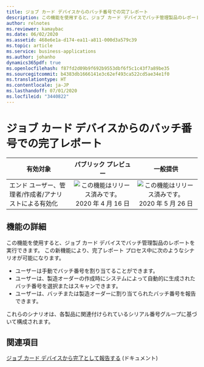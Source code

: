```yaml
---
title: ジョブ カード デバイスからのバッチ番号での完了レポート
description: この機能を使用すると、ジョブ カード デバイスでバッチ管理製品のレポートを実行できます。
author: relnotes
ms.reviewer: kamaybac
ms.date: 06/02/2020
ms.assetid: 468e6e1a-d174-ea11-a811-000d3a579c39
ms.topic: article
ms.service: business-applications
ms.author: johanho
dynamics365pdf: true
ms.openlocfilehash: f87fd2d09b9f692b9553dbf6f5c1c43f7a89be35
ms.sourcegitcommit: b4383db1666141e3c62ef493ca522cd5ae34e1f0
ms.translationtype: HT
ms.contentlocale: ja-JP
ms.lasthandoff: 07/01/2020
ms.locfileid: "3440822"
---
```

# <a name="report-as-finished-on-batch-numbers-from-the-job-card-device"></a>ジョブ カード デバイスからのバッチ番号での完了レポート


| 有効対象    |  パブリック プレビュー | 一般提供 | 
| ---------- | :----------: |:----------: |
|エンド ユーザー、管理者/作成者/アナリストによる有効化|![この機能はリリース済みです。](/dynamics365-release-plan/media/green-checkmark.png "この機能はリリース済みです。") 2020 年 4 月 16 日| ![この機能はリリース済みです。](/dynamics365-release-plan/media/green-checkmark.png "この機能はリリース済みです。") 2020 年 5 月 26 日|






## <a name="feature-details"></a>機能の詳細
<!--feature detail start -->
この機能を使用すると、ジョブ カード デバイスでバッチ管理製品のレポートを実行できます。 この新機能により、完了レポート プロセス中に次のようなシナリオが可能になります。

- ユーザーは手動でバッチ番号を割り当てることができます。
- ユーザーは、製造オーダーの作成時にシステムによって自動的に生成されたバッチ番号を選択またはスキャンできます。
- ユーザーは、バッチまたは製造オーダーに割り当てられたバッチ番号を報告できます。

これらのシナリオは、各製品に関連付けられているシリアル番号グループに基づいて構成されます。 

<!--feature detail end -->










## <a name="see-also"></a>関連項目

<!--docs start-->
[ジョブ カード デバイスから完了として報告する](https://docs.microsoft.com/dynamics365/supply-chain/production-control/report-finished-job-device) (ドキュメント)
<!--docs end-->
